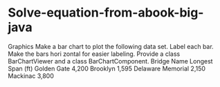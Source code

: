 # Solve-equation-from-abook-big-java
 Graphics Make a bar chart to plot the following data set. Label each bar. Make the bars hori zontal for easier labeling. Provide a class BarChartViewer and a class BarChartComponent. Bridge Name Longest Span (ft) Golden Gate 4,200 Brooklyn 1,595 Delaware Memorial 2,150 Mackinac 3,800
